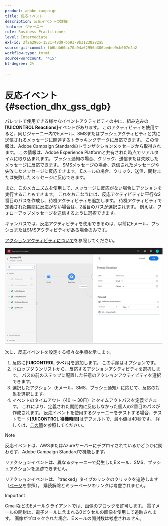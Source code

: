 ```yaml
---
product: adobe campaign
title: 反応イベント
description: 反応イベントの詳細
feature: ジャーニー
role: Business Practitioner
level: Intermediate
exl-id: 2f2a2905-1521-48d9-b593-9b31238282a5
source-git-commit: fb6bdb60ac70a94a62956a306bedee9cb607e2a2
workflow-type: tm+mt
source-wordcount: '415'
ht-degree: 2%

---
```


# 反応イベント {#section_dhx_gss_dgb}

パレットで使用できる様々なイベントアクティビティの中に、組み込みの&#x200B;**[!UICONTROL Reactions]**&#x200B;イベントがあります。 このアクティビティを使用すると、同じジャーニー内でEメール、SMSまたはプッシュアクティビティと共に送信されるメッセージに関連するトラッキングデータに反応できます。 この情報は、Adobe Campaign Standardのトランザクションメッセージから取得されます。 この情報は、Adobe Experience Platformと共有された時点でリアルタイムに取り込まれます。 プッシュ通知の場合、クリック、送信または失敗したメッセージに反応できます。 SMSメッセージの場合、送信されたメッセージや失敗したメッセージに反応できます。 Eメールの場合、クリック、送信、開封または失敗したメッセージに反応できます。

また、このメカニズムを使用して、メッセージに反応がない場合にアクションを実行することもできます。 これをおこなうには、反応アクティビティに平行な2番目のパスを作成し、待機アクティビティを追加します。 待機アクティビティで定義された期間に反応がない場合は、2番目のパスが選択されます。 例えば、フォローアップメッセージを送信するように選択できます。

キャンバスでは、反応アクティビティを使用できるのは、以前にEメール、プッシュまたはSMSアクティビティがある場合のみです。

[アクションアクティビティについて](../building-journeys/about-action-activities.md)を参照してください。

![](../assets/journey45.png)

次に、反応イベントを設定する様々な手順を示します。

1. 反応に&#x200B;**[!UICONTROL ラベル]**&#x200B;を追加します。 この手順はオプションです。
1. ドロップダウンリストから、反応するアクションアクティビティを選択します。 パスの前のステップに配置した任意のアクションアクティビティを選択できます。
1. 選択したアクション（Eメール、SMS、プッシュ通知）に応じて、反応の対象を選択します。
1. イベントのタイムアウト（40 ～ 30日）とタイムアウトパスを定義できます。 これにより、定義された期間内に反応しなかった個人の2番目のパスが作成されます。 反応イベントを使用するジャーニーをテストする場合、テストモード&#x200B;**[!UICONTROL 待機時間]**&#x200B;はデフォルトで、最小値は40秒です。 詳しくは、[この節](../building-journeys/testing-the-journey.md)を参照してください。

>[!NOTE]
>
>反応イベントは、AWSまたはAzureサーバーにデプロイされているかどうかに関わらず、Adobe Campaign Standardで機能します。
>
>リアクションイベントは、異なるジャーニーで発生したEメール、SMS、プッシュアクションを追跡できません。
>
>リアクションイベントは、「tracked」タイプのリンクのクリックを追跡します（[ページ](https://experienceleague.adobe.com/docs/campaign-standard/using/designing-content/links.html#about-tracked-urls)を参照）。 購読解除とミラーページのリンクは考慮されません。

>[!IMPORTANT]
>
>GmailなどのEメールクライアントでは、画像のブロックを許可します。 電子メールの開封は、電子メールに含まれる0ピクセルの画像を使用して追跡されます。 画像がブロックされた場合、Eメールの開封数は考慮されません。
